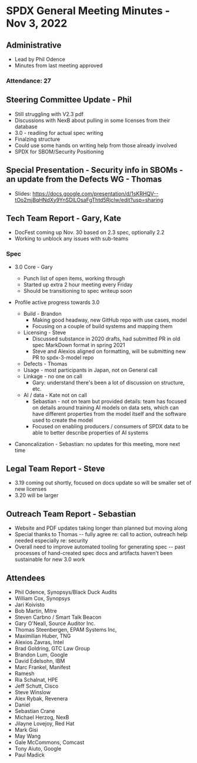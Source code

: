 # SPDX General Meeting Minutes - Nov 3, 2022       

## Administrative
* Lead by Phil Odence
* Minutes from last meeting approved

### Attendance: 27


## Steering Committee Update - Phil
* Still struggling with V2.3 pdf
* Discussions with NexB about pulling in some licenses from their database
* 3.0 - readiing for actual spec writing
* Finalzing structure
* Could use some hands on writing help from those already involved
* SPDX for SBOM/Security Positioning

## Special Presentation - Security info in SBOMs - an update from the Defects WG - Thomas
* Slides: https://docs.google.com/presentation/d/1sKRHQV--tOo2mjBqHNdXy9YnSDlLOsaFgThtd5RjcIw/edit?usp=sharing


## Tech Team Report - Gary, Kate
* DocFest coming up Nov. 30 based on 2.3 spec, optionally 2.2
* Working to unblock any issues with sub-teams

### Spec
* 3.0 Core - Gary

    * Punch list of open items, working through
    * Started up extra 2 hour meeting every Friday
    * Should be transitioning to spec writeup soon
* Profile active progress towards 3.0
    * Build - Brandon
      * Making good headway, new GitHub repo with use cases, model
      * Focusing on a couple of build systems and mapping them
    * Licensing - Steve
      * Discussed substance in 2020 drafts, had submitted PR in old spec MarkDown format in spring 2021
      * Steve and Alexios aligned on formatting, will be submitting new PR to spdx-3-model repo
    * Defects - Thomas
    * Usage - most participants in Japan, not on General call
    * Linkage - no one on call
      * Gary: understand there's been a lot of discussion on structure, etc.
    * AI / data - Kate not on call
      * Sebastian - not on team but provided details: team has focused on details around training AI models on data sets, which can have different properties from the model itself and the software used to create the model
      * Focused on enabling producers / consumers of SPDX data to be able to better describe properties of AI systems
* Canoncalization - Sebastian: no updates for this meeting, more next time

## Legal Team Report - Steve
* 3.19 coming out shortly, focused on docs update so will be smaller set of new licenses
* 3.20 will be larger

## Outreach Team Report -  Sebastian 
* Website and PDF updates taking longer than planned but moving along
* Special thanks to Thomas -- fully agree re: call to action, outreach help needed especially re: security
* Overall need to improve automated tooling for generating spec -- past processes of hand-created spec docs and artifacts haven't been sustainable for new 3.0 work


## Attendees
* Phil Odence, Synopsys/Black Duck Audits
* William Cox, Synopsys
* Jari Koivisto
* Bob Martin, Mitre
* Steven Carbno / Smart Talk Beacon
* Gary O'Neall, Source Auditor Inc.
* Thomas Steenbergen, EPAM Systems Inc,
* Maximilian Huber, TNG
* Alexios Zavras, Intel
* Brad Goldring, GTC Law Group
* Brandon Lum, Google
* David Edelsohn, IBM
* Marc Frankel, Manifest
* Ramesh
* Ria Schalnat, HPE
* Jeff Schutt, Cisco
* Steve Winslow
* Alex Rybak, Revenera
* Daniel
* Sebastian Crane
* Michael Herzog, NexB
* Jilayne Lovejoy, Red Hat
* Mark Gisi
* May Wang
* Gale McCommons, Comcast
* Tony Aiuto, Google
* Paul Madick
